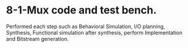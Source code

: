 # 8-1-Mux code and test bench.
Performed each step such as Behavioral Simulation, I/O planning, Synthesis,
Functional simulation after synthesis, perform Implementation and Bitstream generation.
